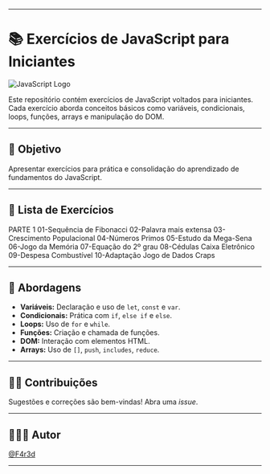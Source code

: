 
---

# 📚 **Exercícios de JavaScript para Iniciantes**

![JavaScript Logo](https://upload.wikimedia.org/wikipedia/commons/9/99/Unofficial_JavaScript_logo_2.svg)

Este repositório contém exercícios de JavaScript voltados para iniciantes.
Cada exercício aborda conceitos básicos como variáveis, condicionais, loops, funções, arrays e manipulação do DOM.

---

## 🎯 **Objetivo**

Apresentar exercícios para prática e consolidação do aprendizado de fundamentos do JavaScript.

---

## 📝 **Lista de Exercícios**

PARTE 1
01-Sequência de Fibonacci
02-Palavra mais extensa
03-Crescimento Populacional
04-Números Primos
05-Estudo da Mega-Sena
06-Jogo da Memória
07-Equação do 2º grau
08-Cédulas Caixa Eletrônico
09-Despesa Combustível
10-Adaptação Jogo de Dados Craps

---

## 🧱 **Abordagens**

- **Variáveis:** Declaração e uso de `let`, `const` e `var`.
- **Condicionais:** Prática com `if`, `else if` e `else`.
- **Loops:** Uso de `for` e `while`.
- **Funções:** Criação e chamada de funções.
- **DOM:** Interação com elementos HTML.
- **Arrays:** Uso de `[]`, `push`, `includes`, `reduce`.

---

## 👊🏽 **Contribuições**

Sugestões e correções são bem-vindas!
Abra uma _issue_.

---

## 👨🏽‍🏫 **Autor**

[@F4r3d](https://github.com/F4r3d)

---